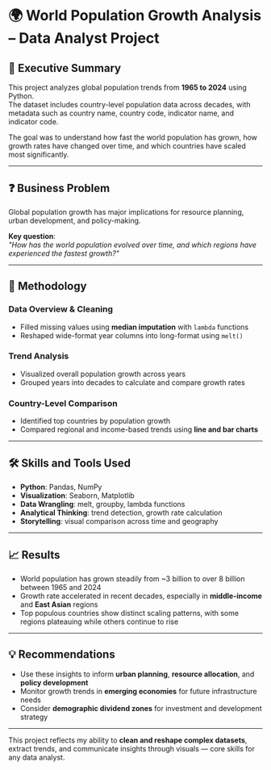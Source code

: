 # 🌍 World Population Growth Analysis – Data Analyst Project

## 📝 Executive Summary
This project analyzes global population trends from **1965 to 2024** using Python.  
The dataset includes country-level population data across decades, with metadata such as country name, country code, indicator name, and indicator code.

The goal was to understand how fast the world population has grown, how growth rates have changed over time, and which countries have scaled most significantly.

---

## ❓ Business Problem
Global population growth has major implications for resource planning, urban development, and policy-making.

**Key question**:  
*"How has the world population evolved over time, and which regions have experienced the fastest growth?"*

---

## 🔬 Methodology

### Data Overview & Cleaning
- Filled missing values using **median imputation** with `lambda` functions  
- Reshaped wide-format year columns into long-format using `melt()`

### Trend Analysis
- Visualized overall population growth across years  
- Grouped years into decades to calculate and compare growth rates

### Country-Level Comparison
- Identified top countries by population growth  
- Compared regional and income-based trends using **line and bar charts**

---

## 🛠️ Skills and Tools Used
- **Python**: Pandas, NumPy  
- **Visualization**: Seaborn, Matplotlib  
- **Data Wrangling**: melt, groupby, lambda functions  
- **Analytical Thinking**: trend detection, growth rate calculation  
- **Storytelling**: visual comparison across time and geography

---

## 📈 Results
- World population has grown steadily from ~3 billion to over 8 billion between 1965 and 2024  
- Growth rate accelerated in recent decades, especially in **middle-income** and **East Asian** regions  
- Top populous countries show distinct scaling patterns, with some regions plateauing while others continue to rise

---

## 💡 Recommendations
- Use these insights to inform **urban planning**, **resource allocation**, and **policy development**  
- Monitor growth trends in **emerging economies** for future infrastructure needs  
- Consider **demographic dividend zones** for investment and development strategy

---

 This project reflects my ability to **clean and reshape complex datasets**, extract trends, and communicate insights through visuals — core skills for any data analyst.
